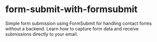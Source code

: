 # form-submit-with-formsubmit
Simple form submission using FormSubmit for handling contact forms without a backend. Learn how to capture form data and receive submissions directly to your email.
